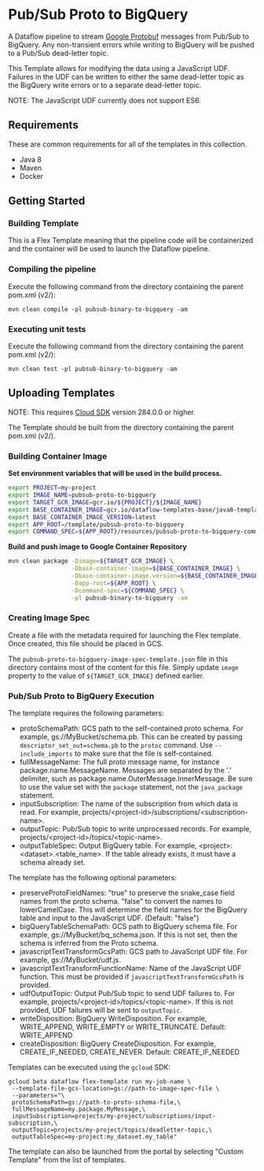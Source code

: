 # Pub/Sub Proto to BigQuery

A Dataflow pipeline to stream
[Google Protobuf](https://developers.google.com/protocol-buffers) messages from
Pub/Sub to BigQuery. Any non-transient errors while writing to BigQuery will be
pushed to a Pub/Sub dead-letter topic.

This Template allows for modifying the data using a JavaScript UDF. Failures in
the UDF can be written to either the same dead-letter topic as the BigQuery
write errors or to a separate dead-letter topic.

NOTE: The JavaScript UDF currently does not support ES6.

## Requirements

These are common requirements for all of the templates in this collection.

*   Java 8
*   Maven
*   Docker

## Getting Started

### Building Template

This is a Flex Template meaning that the pipeline code will be containerized and
the container will be used to launch the Dataflow pipeline.

### Compiling the pipeline

Execute the following command from the directory containing the parent pom.xml
(v2/):

```shell
mvn clean compile -pl pubsub-binary-to-bigquery -am
```

### Executing unit tests

Execute the following command from the directory containing the parent pom.xml
(v2/):

```shell
mvn clean test -pl pubsub-binary-to-bigquery -am
```

## Uploading Templates

NOTE: This requires [Cloud SDK](https://cloud.google.com/sdk/downloads) version
284.0.0 or higher.

The Template should be built from the directory containing the parent pom.xml
(v2/).

### Building Container Image

__Set environment variables that will be used in the build process.__

```sh
export PROJECT=my-project
export IMAGE_NAME=pubsub-proto-to-bigquery
export TARGET_GCR_IMAGE=gcr.io/${PROJECT}/${IMAGE_NAME}
export BASE_CONTAINER_IMAGE=gcr.io/dataflow-templates-base/java8-template-launcher-base
export BASE_CONTAINER_IMAGE_VERSION=latest
export APP_ROOT=/template/pubsub-proto-to-bigquery
export COMMAND_SPEC=${APP_ROOT}/resources/pubsub-proto-to-bigquery-command-spec.json
```

__Build and push image to Google Container Repository__

```sh
mvn clean package -Dimage=${TARGET_GCR_IMAGE} \
                  -Dbase-container-image=${BASE_CONTAINER_IMAGE} \
                  -Dbase-container-image.version=${BASE_CONTAINER_IMAGE_VERSION} \
                  -Dapp-root=${APP_ROOT} \
                  -Dcommand-spec=${COMMAND_SPEC} \
                  -pl pubsub-binary-to-bigquery -am
```

### Creating Image Spec

Create a file with the metadata required for launching the Flex template. Once
created, this file should be placed in GCS.

The `pubsub-proto-to-bigquery-image-spec-template.json` file in this directory
contains most of the content for this file. Simply update `image` property to
the value of `${TARGET_GCR_IMAGE}` defined earlier.

### Pub/Sub Proto to BigQuery Execution

The template requires the following parameters:

*   protoSchemaPath: GCS path to the self-contained proto schema. For example,
    gs://MyBucket/schema.pb. This can be created by passing
    `descriptor_set_out=schema.pb` to the `protoc` command. Use
    `--include_imports` to make sure that the file is self-contained.
*   fullMessageName: The full proto message name, for instance
    package.name.MessageName. Messages are separated by the '.' delimiter, such
    as package.name.OuterMessage.InnerMessage. Be sure to use the value set with
    the `package` statement, not the `java_package` statement.
*   inputSubscription: The name of the subscription from which data is read. For
    example, projects/\<project-id\>/subscriptions/\<subscription-name\>.
*   outputTopic: Pub/Sub topic to write unprocessed records. For example,
    projects/\<project-id\>/topics/\<topic-name\>.
*   outputTableSpec: Output BigQuery table. For example,
    \<project\>:\<dataset\>.\<table_name\>. If the table already exists, it must
    have a schema already set.

The template has the following optional parameters:

*   preserveProtoFieldNames: "true" to preserve the snake_case field names from
    the proto schema. "false" to convert the names to lowerCamelCase. This will
    determine the field names for the BigQuery table and input to the JavaScript
    UDF. (Default: "false")
*   bigQueryTableSchemaPath: GCS path to BigQuery schema file. For example,
    gs://MyBucket/bq_schema.json. If this is not set, then the schema is
    inferred from the Proto schema.
*   javascriptTextTransformGcsPath: GCS path to JavaScript UDF file. For
    example, gs://MyBucket/udf.js.
*   javascriptTextTransformFunctionName: Name of the JavaScript UDF function.
    This must be provided if `javascriptTextTransformGcsPath` is provided.
*   udfOutputTopic: Output Pub/Sub topic to send UDF failures to. For example,
    projects/\<project-id\>/topics/\<topic-name\>. If this is not provided, UDF
    failures will be sent to `outputTopic`.
*   writeDisposition: BigQuery WriteDisposition. For example, WRITE_APPEND,
    WRITE_EMPTY or WRITE_TRUNCATE. Default: WRITE_APPEND
*   createDisposition: BigQuery CreateDisposition. For example,
    CREATE_IF_NEEDED, CREATE_NEVER. Default: CREATE_IF_NEEDED

Templates can be executed using the `gcloud` SDK:

```
gcloud beta dataflow flex-template run my-job-name \
 --template-file-gcs-location=gs://path-to-image-spec-file \
 --parameters="\
 protoSchemaPath=gs://path-to-proto-schema-file,\
 fullMessageName=my.package.MyMessage,\
 inputSubscription=projects/my-project/subscriptions/input-subscription,\
 outputTopic=projects/my-project/topics/deadletter-topic,\
 outputTableSpec=my-project:my_dataset.my_table"
```

The template can also be launched from the portal by selecting "Custom Template"
from the list of templates.
